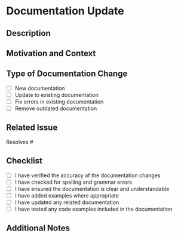 # Documentation Update

## Description
<!-- Provide a detailed description of the documentation changes -->

## Motivation and Context
<!-- Why are these documentation changes needed? -->

## Type of Documentation Change
<!-- Check the relevant option by putting an x in the brackets -->
- [ ] New documentation
- [ ] Update to existing documentation
- [ ] Fix errors in existing documentation
- [ ] Remove outdated documentation

## Related Issue
<!-- Link to the issue that this PR addresses using the format: Resolves #123 -->
Resolves #

## Checklist
<!-- Check all that apply -->
- [ ] I have verified the accuracy of the documentation changes
- [ ] I have checked for spelling and grammar errors
- [ ] I have ensured the documentation is clear and understandable
- [ ] I have added examples where appropriate
- [ ] I have updated any related documentation
- [ ] I have tested any code examples included in the documentation

## Additional Notes
<!-- Add any other information about the PR here -->
